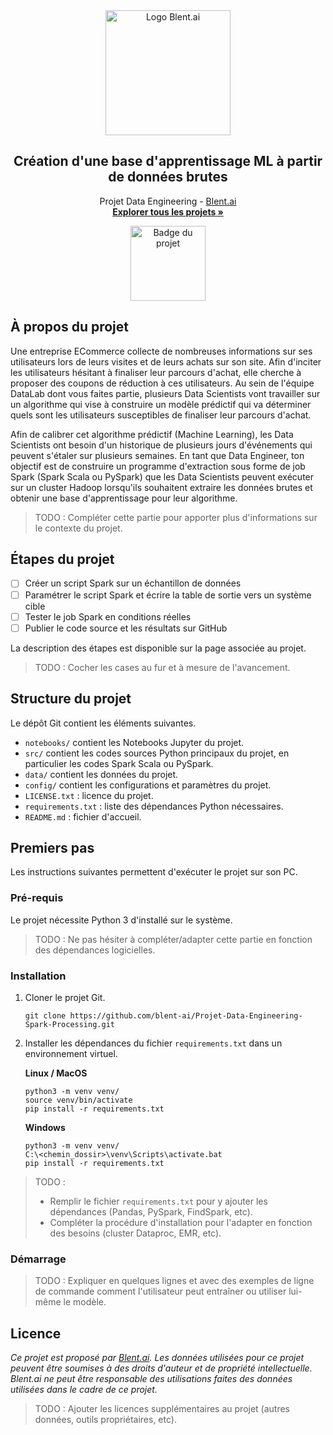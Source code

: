 <div align="center">
  <a href="https://blent.ai">
    <img src="https://blent-static-media.s3.eu-west-3.amazonaws.com/images/logo/logo_blent_300x.png" alt="Logo Blent.ai" width="200" />
  </a>

  <h2 align="center">Création d'une base d'apprentissage ML à partir de données brutes</h2>

  <p align="center">
    Projet Data Engineering - <a href="https://blent.ai">Blent.ai</a>
    <br />
    <a href="https://blent.ai/app/projects" target="_blank"><strong>Explorer tous les projets »</strong></a>
</div>

<div align="center"><img src="https://cdn.static-media.blent.ai/images/projects/badge_spark_medium.svg" width="120" alt="Badge du projet" /></div>

## À propos du projet

Une entreprise ECommerce collecte de nombreuses informations sur ses utilisateurs lors de leurs visites et de leurs achats sur son site. Afin d'inciter les utilisateurs hésitant à finaliser leur parcours d'achat, elle cherche à proposer des coupons de réduction à ces utilisateurs. Au sein de l'équipe DataLab dont vous faites partie, plusieurs Data Scientists vont travailler sur un algorithme qui vise à construire un modèle prédictif qui va déterminer quels sont les utilisateurs susceptibles de finaliser leur parcours d'achat.

Afin de calibrer cet algorithme prédictif (Machine Learning), les Data Scientists ont besoin d'un historique de plusieurs jours d'événements qui peuvent s'étaler sur plusieurs semaines. En tant que Data Engineer, ton objectif est de construire un programme d'extraction sous forme de job Spark (Spark Scala ou PySpark) que les Data Scientists peuvent exécuter sur un cluster Hadoop lorsqu'ils souhaitent extraire les données brutes et obtenir une base d'apprentissage pour leur algorithme.

> TODO : Compléter cette partie pour apporter plus d'informations sur le contexte du projet.

## Étapes du projet

- [ ] Créer un script Spark sur un échantillon de données
- [ ] Paramétrer le script Spark et écrire la table de sortie vers un système cible
- [ ] Tester le job Spark en conditions réelles
- [ ] Publier le code source et les résultats sur GitHub

La description des étapes est disponible sur la page associée au projet.

> TODO : Cocher les cases au fur et à mesure de l'avancement.

## Structure du projet

Le dépôt Git contient les éléments suivantes.

- `notebooks/` contient les Notebooks Jupyter du projet.
- `src/` contient les codes sources Python principaux du projet, en particulier les codes Spark Scala ou PySpark.
- `data/` contient les données du projet.
- `config/` contient les configurations et paramètres du projet.
- `LICENSE.txt` : licence du projet.
- `requirements.txt` : liste des dépendances Python nécessaires.
- `README.md` : fichier d'accueil.

## Premiers pas

Les instructions suivantes permettent d'exécuter le projet sur son PC.

### Pré-requis

Le projet nécessite Python 3 d'installé sur le système.

> TODO : Ne pas hésiter à compléter/adapter cette partie en fonction des dépendances logicielles.

### Installation

1. Cloner le projet Git.
	```
	git clone https://github.com/blent-ai/Projet-Data-Engineering-Spark-Processing.git
	```
2. Installer les dépendances du fichier `requirements.txt` dans un environnement virtuel.

	**Linux / MacOS**
	```
	python3 -m venv venv/
	source venv/bin/activate
	pip install -r requirements.txt
	```
	**Windows**
	```
	python3 -m venv venv/
	C:\<chemin_dossir>\venv\Scripts\activate.bat
	pip install -r requirements.txt
	```

> TODO :
> - Remplir le fichier `requirements.txt` pour y ajouter les dépendances (Pandas, PySpark, FindSpark, etc).
> - Compléter la procédure d'installation pour l'adapter en fonction des besoins (cluster Dataproc, EMR, etc).

### Démarrage

> TODO : Expliquer en quelques lignes et avec des exemples de ligne de commande comment l'utilisateur peut entraîner ou utiliser lui-même le modèle. 

## Licence

*Ce projet est proposé par <a href="https://blent.ai">Blent.ai</a>. Les données utilisées pour ce projet peuvent être soumises à des droits d'auteur et de propriété intellectuelle. Blent.ai ne peut être responsable des utilisations faites des données utilisées dans le cadre de ce projet.*

> TODO : Ajouter les licences supplémentaires au projet (autres données, outils propriétaires, etc).
